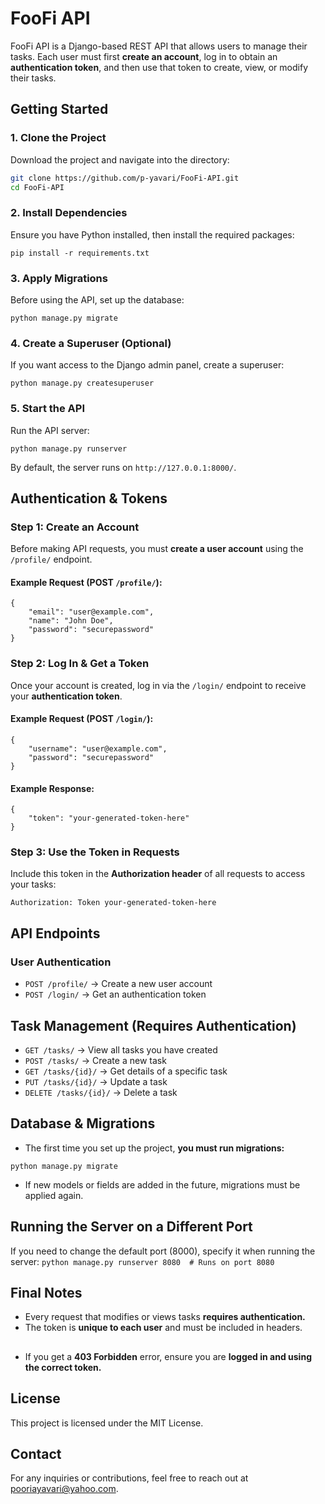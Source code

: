# FooFi API

FooFi API is a Django-based REST API that allows users to manage their tasks. Each user must first **create an account**, log in to obtain an **authentication token**, and then use that token to create, view, or modify their tasks.

## Getting Started

### 1. Clone the Project
Download the project and navigate into the directory:

```bash
git clone https://github.com/p-yavari/FooFi-API.git
cd FooFi-API
```
### 2. Install Dependencies
Ensure you have Python installed, then install the required packages:
```
pip install -r requirements.txt
```
### 3. Apply Migrations
Before using the API, set up the database:
```
python manage.py migrate
```
### 4. Create a Superuser (Optional)
If you want access to the Django admin panel, create a superuser:
```
python manage.py createsuperuser
```
### 5. Start the API
Run the API server:
```
python manage.py runserver
```
By default, the server runs on `http://127.0.0.1:8000/`.

## Authentication & Tokens
### Step 1: Create an Account
Before making API requests, you must **create a user account** using the `/profile/` endpoint.

#### Example Request (POST `/profile/`):
```
{
    "email": "user@example.com",
    "name": "John Doe",
    "password": "securepassword"
}
```
### Step 2: Log In & Get a Token
Once your account is created, log in via the `/login/` endpoint to receive your **authentication token**.

#### Example Request (POST `/login/`):
```
{
    "username": "user@example.com",
    "password": "securepassword"
}
```
#### Example Response:
```
{
    "token": "your-generated-token-here"
}
```
### Step 3: Use the Token in Requests
Include this token in the **Authorization header** of all requests to access your tasks:
```
Authorization: Token your-generated-token-here
```
## API Endpoints
### User Authentication
- `POST /profile/` → Create a new user account
- `POST /login/` → Get an authentication token
## Task Management (Requires Authentication)
- `GET /tasks/` → View all tasks you have created
- `POST /tasks/` → Create a new task
- `GET /tasks/{id}/` → Get details of a specific task
- `PUT /tasks/{id}/` → Update a task
- `DELETE /tasks/{id}/` → Delete a task
## Database & Migrations
- The first time you set up the project, **you must run migrations:**
```
python manage.py migrate
````
- If new models or fields are added in the future, migrations must be applied again.

## Running the Server on a Different Port
If you need to change the default port (8000), specify it when running the server:
```python manage.py runserver 8080  # Runs on port 8080```
## Final Notes
- Every request that modifies or views tasks **requires authentication.**
- The token is **unique to each user** and must be included in headers.
##
- If you get a **403 Forbidden** error, ensure you are **logged in and using the correct token.**

## License
This project is licensed under the MIT License.

## Contact
For any inquiries or contributions, feel free to reach out at
[pooriayavari@yahoo.com](mailto:pooriayavari@yahoo.com).
